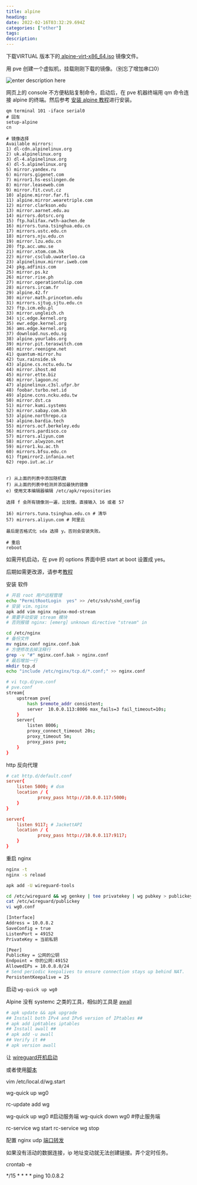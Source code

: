 ```yaml
---
title: alpine 
heading: 
date: 2022-02-16T03:32:29.694Z
categories: ["other"]
tags: 
description: 
---
```


下载VIRTUAL 版本下的[ alpine-virt-x86_64.iso](https://alpinelinux.org/downloads/) 镜像文件。


用 pve 创建一个虚拟机，挂载刚刚下载的镜像。（别忘了增加串口0）

![enter description here](https://gitee.com/smile365/blogimg/raw/master/小书匠/1644983838329.png)


网页上的 console 不方便粘贴复制命令，启动后，在 pve 机器终端用 qm 命令连接 alpine 的终端。然后参考 [安装 alpine 教程](https://zhuanlan.zhihu.com/p/107963371)进行安装。 
```
qm terminal 101 -iface serial0
# 回车
setup-alpine
cn

# 镜像选择 
Available mirrors:
1) dl-cdn.alpinelinux.org
2) uk.alpinelinux.org
3) dl-4.alpinelinux.org
4) dl-5.alpinelinux.org
5) mirror.yandex.ru
6) mirrors.gigenet.com
7) mirror1.hs-esslingen.de
8) mirror.leaseweb.com
9) mirror.fit.cvut.cz
10) alpine.mirror.far.fi
11) alpine.mirror.wearetriple.com
12) mirror.clarkson.edu
13) mirror.aarnet.edu.au
14) mirrors.dotsrc.org
15) ftp.halifax.rwth-aachen.de
16) mirrors.tuna.tsinghua.edu.cn
17) mirrors.ustc.edu.cn
18) mirrors.nju.edu.cn
19) mirror.lzu.edu.cn
20) ftp.acc.umu.se
21) mirror.xtom.com.hk
22) mirror.csclub.uwaterloo.ca
23) alpinelinux.mirror.iweb.com
24) pkg.adfinis.com
25) mirror.ps.kz
26) mirror.rise.ph
27) mirror.operationtulip.com
28) mirrors.ircam.fr
29) alpine.42.fr
30) mirror.math.princeton.edu
31) mirrors.sjtug.sjtu.edu.cn
32) ftp.icm.edu.pl
33) mirror.ungleich.ch
34) sjc.edge.kernel.org
35) ewr.edge.kernel.org
36) ams.edge.kernel.org
37) download.nus.edu.sg
38) alpine.yourlabs.org
39) mirror.pit.teraswitch.com
40) mirror.reenigne.net
41) quantum-mirror.hu
42) tux.rainside.sk
43) alpine.cs.nctu.edu.tw
44) mirror.ihost.md
45) mirror.ette.biz
46) mirror.lagoon.nc
47) alpinelinux.c3sl.ufpr.br
48) foobar.turbo.net.id
49) alpine.ccns.ncku.edu.tw
50) mirror.dst.ca
51) mirror.kumi.systems
52) mirror.sabay.com.kh
53) alpine.northrepo.ca
54) alpine.bardia.tech
55) mirrors.ocf.berkeley.edu
56) mirrors.pardisco.co
57) mirrors.aliyun.com
58) mirror.alwyzon.net
59) mirror1.ku.ac.th
60) mirrors.bfsu.edu.cn
61) ftpmirror2.infania.net
62) repo.iut.ac.ir


r) 从上面的列表中添加随机数
f) 从上面的列表中检测并添加最快的镜像
e) 使用文本编辑器编辑 /etc/apk/repositories

选择 f 会所有镜像测一遍，比较慢。直接输入 16 或者 57

16) mirrors.tuna.tsinghua.edu.cn # 清华
57) mirrors.aliyun.com # 阿里云

最后是否格式化 sda 选择 y。否则会安装失败。
 
# 重启
reboot

```


如需开机启动，在 pve 的 options 界面中把 start at boot 设置成 yes。 

后期如需更改源，请参考[教程](https://mirrors.tuna.tsinghua.edu.cn/help/alpine/)


安装 软件
```bash
# 开启 root 用户远程管理
echo "PermitRootLogin  yes" >> /etc/ssh/sshd_config
# 安装 vim、nginx
apk add vim nginx nginx-mod-stream
# 需要手动安装 stream 模块
# 否则报错 nginx: [emerg] unknown directive "stream" in

cd /etc/nginx
# 备份文件
mv nginx.conf nginx.conf.bak
# 方便修改去掉注释行
grep -v "#" nginx.conf.bak > nginx.conf 
# 最后增加一行
mkdir tcp.d
echo "include /etc/nginx/tcp.d/*.conf;" >> nginx.conf 
```

```bash
# vi tcp.d/pve.conf
# pve.conf
stream{
    upstream pve{
        hash $remote_addr consistent;
        server 	10.0.0.113:8006 max_fails=3 fail_timeout=10s;  
    }
    server{
        listen 8006;
        proxy_connect_timeout 20s;
        proxy_timeout 5m;
        proxy_pass pve;
    }
}
```


http 反向代理
```pf.conf
# cat http.d/default.conf
server{
    listen 5000; # dsm
    location / {
            proxy_pass http://10.0.0.117:5000;
    }
}

server{                                          
    listen 9117; # JackettAPI     
    location / {     
            proxy_pass http://10.0.0.117:9117;
    }                               
} 
```

重启 nginx
```bash
nginx -t
nginx -s reload

apk add -U wireguard-tools

cd /etc/wireguard && wg genkey | tee privatekey | wg pubkey > publickey
cat /etc/wireguard/publickey 
vi wg0.conf

[Interface]
Address = 10.0.8.2
SaveConfig = true
ListenPort = 49152
PrivateKey = 当前私钥

[Peer]
PublicKey = 公网的公钥
Endpoint = 你的公网:49152
AllowedIPs = 10.0.8.0/24    
# Send periodic keepalives to ensure connection stays up behind NAT.
PersistentKeepalive = 25
```


启动 ` wg-quick up wg0 `


Alpine 没有 systemc 之类的工具，相似的工具是 [awall](https://www.cyberciti.biz/faq/how-to-set-up-a-firewall-with-awall-on-alpine-linux/)
```bash
# apk update && apk upgrade
## Install both IPv4 and IPv6 version of IPtables ##
# apk add ip6tables iptables
## Install awall ##
# apk add -u awall
## Verify it ##
# apk version awall
```

让 [wireguard开机启动](https://www.cyberciti.biz/faq/how-to-set-up-wireguard-vpn-server-on-alpine-linux/) 

或者使用[脚本](https://www.kryii.com/44.html)

vim /etc/local.d/wg.start

wg-quick up wg0

rc-update add wg

wg-quick up wg0    #启动服务端
wg-quick down wg0  #停止服务端


rc-service wg start
rc-service wg stop


配置 nginx udp [端口转发](https://blog.51cto.com/moerjinrong/2287680)

如果没有活动的数据连接，ip 地址变动就无法创建链接。弄个定时任务。

crontab -e

*/15    *       *       *       *      ping 10.0.8.2